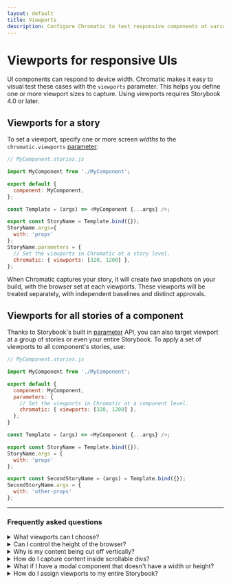 ```yaml
---
layout: default
title: Viewports
description: Configure Chromatic to test responsive components at various viewports
---
```


# Viewports for responsive UIs

UI components can respond to device width. Chromatic makes it easy to visual test these cases with the `viewports` parameter. This helps you define one or more viewport sizes to capture. Using viewports requires Storybook 4.0 or later.

## Viewports for a story

To set a viewport, specify one or more screen _widths_ to the `chromatic.viewports` [parameter](https://storybook.js.org/docs/react/writing-stories/parameters#story-parameters):

```js
// MyComponent.stories.js

import MyComponent from './MyComponent';

export default {
  component: MyComponent,
};

const Template = (args) => <MyComponent {...args} />;

export const StoryName = Template.bind({});
StoryName.args={
  with: 'props'
};
StoryName.parameters = {
  // Set the viewports in Chromatic at a story level.
  chromatic: { viewports: [320, 1200] },
};

```

When Chromatic captures your story, it will create _two_ snapshots on your build, with the browser set at each viewports. These viewports will be treated separately, with independent baselines and distinct approvals.

## Viewports for all stories of a component

Thanks to Storybook's built in [parameter](https://storybook.js.org/docs/react/writing-stories/parameters#component-parameters) API, you can also target viewport at a group of stories or even your entire Storybook. To apply a set of viewports to all component's stories, use:

```js
// MyComponent.stories.js

import MyComponent from './MyComponent';

export default {
  component: MyComponent,
  parameters: {
    // Set the viewports in Chromatic at a component level.
    chromatic: { viewports: [320, 1200] },
  },
}

const Template = (args) => <MyComponent {...args} />;

export const StoryName = Template.bind({});
StoryName.args = {
  with: 'props'
};

export const SecondStoryName = (args) = Template.bind({});
SecondStoryName.args = {
  with: 'other-props'
};

```

---

### Frequently asked questions

<details><summary>What viewports can I choose?</summary>

A viewport can be any whole number between 320 and 1800 pixels.

</details>

<details><summary>Can I control the height of the browser?</summary>

As we take a full screenshot of the component (even if it flows off the screen), it typically doesn't make any difference what height the browser has when taking screenshots. If this isn't the case for you application, please <a href="mailto:support@chromatic.com">let us know</a>.

</details>

<details><summary>Why is my content being cut off vertically?</summary>

Make sure there are no elements inadvertently cutting off content through the use of overflow or height styles.

For elements that have relative height styles based on the size of the viewport (such as `height: 100vh`), all content nested under that element will show up in a screenshot unless either `overflow: hidden` or `overflow: scroll` is used to hide what is outside of that element (and therefore outside of the viewport).

When Chromatic takes a screenshot for an element that has a viewport-relative height as well as styling to hide/scroll the overflow, a default viewport height of `900px` will be used. This default is only used when we can't detect a "natural" height for the outermost DOM element (root ancestor), for instance, in the case of scrollable divs.

To set the height, you can add a decorator for stories that wraps them in a container with a fixed height:

```js
decorators: [storyFn => <div style="height: '1000px'">{storyFn()}</div>]
```

</details>

<details><summary>How do I capture content inside scrollable divs?</summary>

Scrollable divs constrain the height of their children. Change the height of the scrollable div to ensure all content fits. It's not possible for Chromatic to infer how tall scrollable divs are intended to be.

</details>

<details><summary>What if I have a modal component that doesn't have a width or height?</summary>

If your component infers its dimensions from the layout of the surrounding DOM elements (e.g., it's a modal that uses `position:fixed`), you can set the height of that component's stories using a <a href="https://storybook.js.org/docs/react/writing-stories/decorators#component-decorators">decorator</a>.

```js
// MyComponent.stories.js

import MyComponent from './MyComponent'

export default {
  component: MyComponent,
  decorators: [
    storyFn => (
      {% raw %}<div style={{ width: '1200px', height: '800px' }}>{% endraw %}
        This is a decorator for modals and such {storyFn()}
      </div>
    ),
  ],
}

const Template = (args) => <MyComponent/>;

export const StoryWithDimensions = Template.bind({});
StoryWithDimensions.args = {};
```

</details>

<details><summary>How do I assign viewports to my entire Storybook?</summary>

We don't recommend this in most cases because each viewport is treated independently and snapshots must be approved as such. But if you really want to assign viewports for an entire Storybook use [`parameters`](https://storybook.js.org/docs/react/writing-stories/parameters#global-parameters) in your [`.storybook/preview.js`](https://storybook.js.org/docs/react/configure/overview#configure-story-rendering):

```js
// .storybook/preview.js

export const parameters={
    // Set the viewports in Chromatic globally.
  chromatic: { viewports: [320, 1200] },
}
```

</details>
